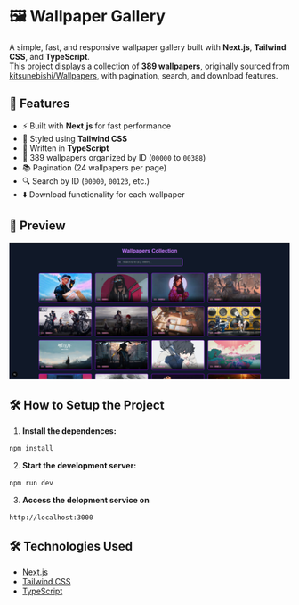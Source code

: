 # 🖼️ Wallpaper Gallery

A simple, fast, and responsive wallpaper gallery built with **Next.js**, **Tailwind CSS**, and **TypeScript**.  
This project displays a collection of **389 wallpapers**, originally sourced from [kitsunebishi/Wallpapers](https://github.com/kitsunebishi/Wallpapers), with pagination, search, and download features.

## 🚀 Features

- ⚡️ Built with **Next.js** for fast performance
- 🎨 Styled using **Tailwind CSS**
- 🧠 Written in **TypeScript**
- 📄 389 wallpapers organized by ID (`00000` to `00388`)
- 📚 Pagination (24 wallpapers per page)
- 🔍 Search by ID (`00000`, `00123`, etc.)
- ⬇️ Download functionality for each wallpaper

## 📸 Preview

![Preview of the Gallery](./public/preview.png)

## 🛠️ How to Setup the Project

1. **Install the dependences:**

```bash
npm install
```

2. **Start the development server:**

```bash
npm run dev
```

3. **Access the delopment service on**

```
http://localhost:3000
```


## 🛠️ Technologies Used

- [Next.js](https://nextjs.org/)
- [Tailwind CSS](https://tailwindcss.com/)
- [TypeScript](https://www.typescriptlang.org/)